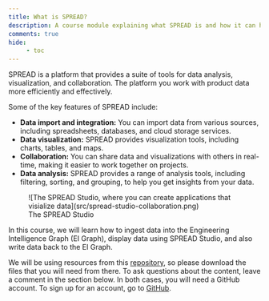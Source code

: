 ```yaml
---
title: What is SPREAD?
description: A course module explaining what SPREAD is and how it can help you manage and visualize product data.
comments: true
hide:
     - toc
---
```


SPREAD is a platform that provides a suite of tools for data analysis, visualization, and collaboration. The platform you work with product data more efficiently and effectively.

Some of the key features of SPREAD include:

* **Data import and integration:** You can import data from various sources, including spreadsheets, databases, and cloud storage services.
* **Data visualization:** SPREAD provides visualization tools, including charts, tables, and maps.
* **Collaboration:** You can share data and visualizations with others in real-time, making it easier to work together on projects.
* **Data analysis:** SPREAD provides a range of analysis tools, including filtering, sorting, and grouping, to help you get insights from your data.

<figure markdown="span" style="border: none">
	![The SPREAD Studio, where you can create applications that visialize data](src/spread-studio-collaboration.png)
	<figcaption>The SPREAD Studio</figcaption>
</figure>

In this course, we will learn how to ingest data into the Engineering Intelligence Graph (EI Graph), display data using SPREAD Studio, and also write data back to the EI Graph.

We will be using resources from this [repository](), so please download the files that you will need from there. To ask questions about the content, leave a comment in the section below. In both cases, you will need a GitHub account. To sign up for an account, go to [GitHub](https://github.com).

